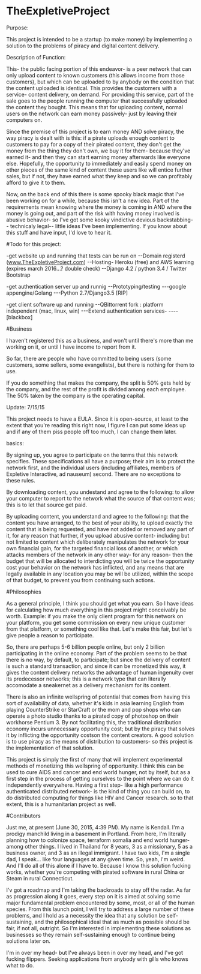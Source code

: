 # TheExpletiveProject 

Purpose:

This project is intended to be a startup (to make money) by implementing a solution to the problems of piracy and digital content delivery.

Description of Function:

This- the public facing portion of this endeavor- is a peer network that can only upload content to known customers (this allows income from those customers), but which can be uploaded to by anybody on the condition that the content uploaded is identical. This provides the customers with a service- content delivery, on demand. For providing this service, part of the sale goes to the people running the computer that successfully uploaded the content they bought. This means that for uploading content, normal users on the network can earn money passively- just by leaving their computers on.

Since the premise of this project is to earn money AND solve piracy, the way piracy is dealt with is this: if a pirate uploads enough content to customers to pay for a copy of their pirated content, they don't get the money from the thing they don't own, we buy it for them- because they've earned it- and then they can start earning money afterwards like everyone else.  Hopefully, the opportunity to immediately and easily spend money on other pieces of the same kind of content these users like will entice further sales, but if not, they have earned what they keep and so we can profitably afford to give it to them.

Now, on the back end of this there is some spooky black magic that I've been working on for a while, because this isn't a new idea. Part of the requirements mean knowing where the money is coming in AND where the money is going out, and part of the risk with having money involved is abusive behavior- so I've got some kooky vindictive devious backstabbing-- technicaly legal-- little ideas I've been implementing. If you know about this stuff and have input, I'd love to hear it.

#Todo for this project:

-get website up and running that tests can be run on 
	--Domain registerd (www.TheExpletiveProject.com)
	--Hosting- Heroku (free) and AWS learning (expires march 2016...? double check)
	--Django 4.2 / python 3.4 / Twitter Bootstrap

-get authentication server up and runnig 
	--Prototyping/testing
		---google appengine/Golang
		---Python 2.7/Django3.5 [RIP]

-get client software up and running
	--QBittorrent fork : platform independent (mac, linux, win)
		---Extend authentication services-
			----[blackbox]

#Business 

I haven't registered this as a business, and won't until there's more than me working on it, or until I have income to report from it. 

So far, there are people who have committed to being users (some customers, some sellers, some evangelists), but there is nothing for them to use.

If you do something that makes the company, the split is 50% gets held by the company, and the rest of the profit is divided among each employee. The 50% taken by the company is the operating capital.

Update: 7/15/15

This project needs to have a EULA.  Since it is open-source, at least to the extent that you're reading this right now, I figure I can put some ideas up and if any of them piss people off too much, I can change them later.

basics:

By signing up, you agree to participate on the terms that this network specifies. These specifications all have a purpose; their aim is to protect the network first, and the individual users (including affiliates, members of Expletive Interactive, ad nauseum) second. There are no exceptions to these rules.

By downloading content, you undestand and agree to the following:
	to allow your computer to report to the network what the source of that content was; this is to let that source get paid.

By uploading content, you understand and agree to the following:
	that the content you have arranged, to the best of your ability, to upload exactly the content that is being requested, and have not added or removed any part of it, for any reason
		that further, if you upload abusive content- including but not limited to content which deliberately manipulates the network for your own financial gain, for the targeted financial loss of another, or which attacks members of the network in any other way- for any reason- then the budget that will be allocated to interdicting you will be twice the opportunity cost your behavior on the network has inflicted, and any means that are legally available in any location you may be will be utilized, within the scope of that budget, to prevent you from continuing such actions.


#Philosophies

As a general principle, I think you should get what you earn. So I have ideas for calculating how much everything in this project might conceivably be worth. Example: if you make the only client program for this network on your platform, you get some commission on every new unique customer from that platform, or something cool like that. Let's make this fair, but let's give people a reason to participate.

So, there are perhaps 5-6 billion people online, but only 2 billion participating in the online economy. Part of the problem seems to be that there is no way, by default, to participate; but since the delivery of content is such a standard transaction, and since it can be monetized this way, it gives the content delivery networks the advantage of human ingenuity over its predecessor networks; this is a network type that can literally accomodate a sneakernet as a delivery mechanism for its content.

There is also an infinite wellspring of potential that comes from having this sort of availability of data, whether it's kids in asia learning English from playing CounterStrike or StarCraft or the mom and pop shops who can operate a photo studio thanks to a pirated copy of photoshop on their workhorse Pentium 3. By not facilitating this, the traditional distribution economy incurs unnecessary opportunity cost; but by the piracy that solves it by inflicting the opportunity costson the content creators. A good solution is to use piracy as the means of distribution to customers- so this project is the implementation of that solution.

This project is simply the first of many that will implement experimental methods of monetizing this wellspring of opportunity. I think this can be used to cure AIDS and cancer and end world hunger, not by itself, but as a first step in the process of getting ourselves to the point where we can do it independently everywhere. Having a first step- like a high performance authenticated distributed network- is the kind of thing you can build on, to do distributed computing for things like HIV and Cancer research. so to that extent, this is a humanitarian project as well.

#Contributors

Just me, at present (June 30, 2015, 4:39 PM). My name is Kendall. I'm a prodigy manchild living in a basement in Portland. From here, I'm literally planning how to colonize space, terraform somalia and end world hunger- among other things. I lived in Thailand for 8 years, 3 as a missionary, 5 as a business owner, and 3 as an illegal immigrant. I have two kids, I'm a single dad, I speak... like four languages at any given time. So, yeah, I'm weird. And I'll do all of this alone if I have to. Because I know this solution fucking works, whether you're competing with pirated software in rural China or Steam in rural Connecticut.

I'v got a roadmap and I'm taking the backroads to stay off the radar. As far as progression along it goes, every step on it is aimed at solving some major fundamental problem encountered by some, most, or all of the human species. From this launch point, I will try to address a large number of these problems, and I hold as a necessity the idea that any solution be self-sustaining, and the philosophical ideal that as much as possible should be fair, if not all, outright. So I'm interested in implementing these solutions as businesses so they remain self-sustaining enough to continue being solutions later on.

I'm in over my head- but I've always been in over my head, and I've got fucking flippers. Seeking applications from anybody with gills who knows what to do.